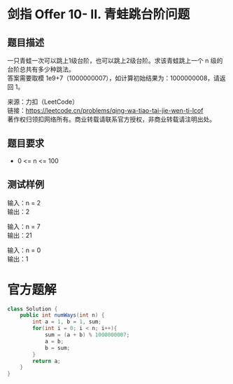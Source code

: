 # 剑指 Offer 10- II. 青蛙跳台阶问题
## 题目描述
一只青蛙一次可以跳上1级台阶，也可以跳上2级台阶。求该青蛙跳上一个 n 级的台阶总共有多少种跳法。<br />
答案需要取模 1e9+7（1000000007），如计算初始结果为：1000000008，请返回 1。<br />

来源：力扣（LeetCode）<br />
链接：https://leetcode.cn/problems/qing-wa-tiao-tai-jie-wen-ti-lcof <br />
著作权归领扣网络所有。商业转载请联系官方授权，非商业转载请注明出处。<br />
## 题目要求
- 0 <= n <= 100
## 测试样例
输入：n = 2 <br />
输出：2 <br />

输入：n = 7 <br />
输出：21 <br />

输入：n = 0 <br />
输出：1 <br />
# 官方题解
```java
class Solution {
    public int numWays(int n) {
        int a = 1, b = 1, sum;
        for(int i = 0; i < n; i++){
            sum = (a + b) % 1000000007;
            a = b;
            b = sum;
        }
        return a;
    }
}
```